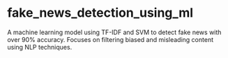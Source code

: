 # fake_news_detection_using_ml
A machine learning model using TF-IDF and SVM to detect fake news with over 90% accuracy. Focuses on filtering biased and misleading content using NLP techniques.
